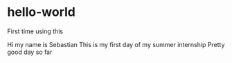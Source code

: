 # hello-world
First time using this

Hi my name is Sebastian
This is my first day of my summer internship
Pretty good day so far
